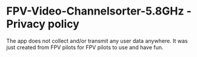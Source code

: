 # FPV-Video-Channelsorter-5.8GHz - Privacy policy

The app does not collect and/or transmit any user data anywhere.
It was just created from FPV pilots for FPV pilots to use and have fun.